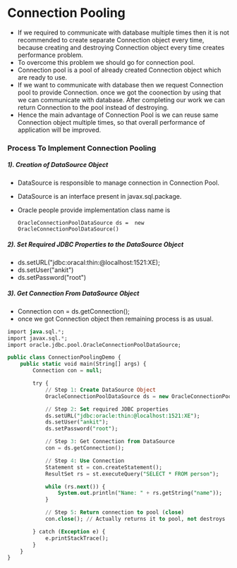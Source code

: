 # Connection Pooling
- If we required to communicate with database multiple times then it is not recommended to create separate Connection object every time, because creating and destroying Connection object every time creates performance problem.
- To overcome this problem we should go for connection pool.
- Connection pool is a pool of already created Connection object which are ready to use.
- If we want to communicate with database then we request Connection pool to provide Connection. once we got the coonection by using that we can communicate with database. After completing our work we can return Connection to the pool instead of destroying.
- Hence the main advantage of Connection Pool is we can reuse same Connection object multiple times, so that overall performance of application will be improved.

### Process To Implement Connection Pooling
##### 1). Creation of DataSource Object
- DataSource is responsible to manage connection in Connection Pool.
- DataSource is an interface present in javax.sql.package.
- Oracle people provide implementation class name is

      OracleConnectionPoolDataSource ds =  new OracleConnectionPoolDataSource()
  
##### 2). Set Required JDBC Properties to the DataSource Object
- ds.setURL("jdbc:oracal:thin:@localhost:1521:XE);
- ds.setUser("ankit")
- ds.setPassword("root")

##### 3). Get Connection From DataSource Object
- Connection con = ds.getConnection();
- once we got Connection object then remaining process is as usual.

```sql
import java.sql.*;
import javax.sql.*;
import oracle.jdbc.pool.OracleConnectionPoolDataSource;

public class ConnectionPoolingDemo {
    public static void main(String[] args) {
        Connection con = null;

        try {
            // Step 1: Create DataSource Object
            OracleConnectionPoolDataSource ds = new OracleConnectionPoolDataSource();

            // Step 2: Set required JDBC properties
            ds.setURL("jdbc:oracle:thin:@localhost:1521:XE");
            ds.setUser("ankit");
            ds.setPassword("root");

            // Step 3: Get Connection from DataSource
            con = ds.getConnection();

            // Step 4: Use Connection
            Statement st = con.createStatement();
            ResultSet rs = st.executeQuery("SELECT * FROM person");

            while (rs.next()) {
                System.out.println("Name: " + rs.getString("name"));
            }

            // Step 5: Return connection to pool (close)
            con.close(); // Actually returns it to pool, not destroys

        } catch (Exception e) {
            e.printStackTrace();
        }
    }
}
```
